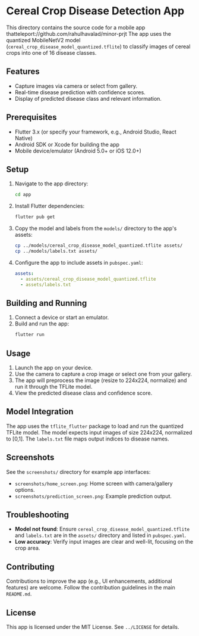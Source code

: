 # Cereal Crop Disease Detection App

This directory contains the source code for a mobile app thatteleport://github.com/rahulhavalad/minor-prjt
The app uses the quantized MobileNetV2 model (`cereal_crop_disease_model_quantized.tflite`) to classify images of cereal crops into one of 16 disease classes.

## Features
- Capture images via camera or select from gallery.
- Real-time disease prediction with confidence scores.
- Display of predicted disease class and relevant information.

## Prerequisites
- Flutter 3.x (or specify your framework, e.g., Android Studio, React Native)
- Android SDK or Xcode for building the app
- Mobile device/emulator (Android 5.0+ or iOS 12.0+)

## Setup
1. Navigate to the app directory:
   ```bash
   cd app
   ```

2. Install Flutter dependencies:
   ```bash
   flutter pub get
   ```

3. Copy the model and labels from the `models/` directory to the app's assets:
   ```bash
   cp ../models/cereal_crop_disease_model_quantized.tflite assets/
   cp ../models/labels.txt assets/
   ```

4. Configure the app to include assets in `pubspec.yaml`:
   ```yaml
   assets:
     - assets/cereal_crop_disease_model_quantized.tflite
     - assets/labels.txt
   ```

## Building and Running
1. Connect a device or start an emulator.
2. Build and run the app:
   ```bash
   flutter run
   ```

## Usage
1. Launch the app on your device.
2. Use the camera to capture a crop image or select one from your gallery.
3. The app will preprocess the image (resize to 224x224, normalize) and run it through the TFLite model.
4. View the predicted disease class and confidence score.

## Model Integration
The app uses the `tflite_flutter` package to load and run the quantized TFLite model. The model expects input images of size 224x224, normalized to [0,1]. The `labels.txt` file maps output indices to disease names.

## Screenshots
See the `screenshots/` directory for example app interfaces:
- `screenshots/home_screen.png`: Home screen with camera/gallery options.
- `screenshots/prediction_screen.png`: Example prediction output.

## Troubleshooting
- **Model not found**: Ensure `cereal_crop_disease_model_quantized.tflite` and `labels.txt` are in the `assets/` directory and listed in `pubspec.yaml`.
- **Low accuracy**: Verify input images are clear and well-lit, focusing on the crop area.

## Contributing
Contributions to improve the app (e.g., UI enhancements, additional features) are welcome. Follow the contribution guidelines in the main `README.md`.

## License
This app is licensed under the MIT License. See `../LICENSE` for details.
